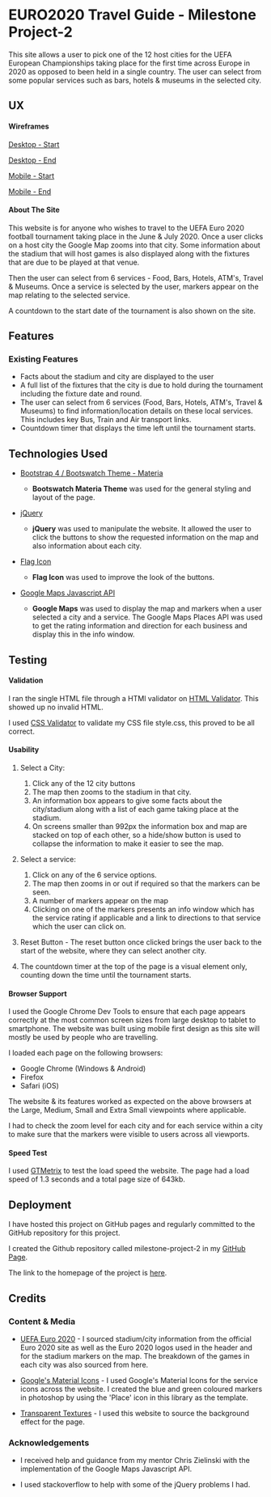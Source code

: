 # EURO2020 Travel Guide - Milestone Project-2
This site allows a user to pick one of the 12 host cities for the UEFA European Championships taking place for the first time across Europe in 2020 as opposed to been held in a single country. The user can select from some popular services such as bars, hotels & museums in the selected city.

## UX

#### Wireframes

[Desktop - Start](assets/images/wireframes/desktop-start.png)

[Desktop - End](assets/images/wireframes/desktop-end.png)

[Mobile - Start](assets/images/wireframes/mobile-start.png)

[Mobile - End](assets/images/wireframes/mobile-end.png)


#### About The Site

This website is for anyone who wishes to travel to the UEFA Euro 2020 football tournament taking place in the June & July 2020. Once a user clicks on a host city the Google Map zooms into that city. Some information about the stadium that will host games is also displayed along with the fixtures that are due to be played at that venue.

Then the user can select from 6 services - Food, Bars, Hotels, ATM's, Travel & Museums. Once a service is selected by the user, markers appear on the map relating to the selected service.

A countdown to the start date of the tournament is also shown on the site.

## Features

### Existing Features
- Facts about the stadium and city are displayed to the user
- A full list of the fixtures that the city is due to hold during the tournament including the fixture date and round.
- The user can select from 6 services (Food, Bars, Hotels, ATM's, Travel & Museums) to find information/location details on these local services. This includes key Bus, Train and Air transport links.
- Countdown timer that displays the time left until the tournament starts.


## Technologies Used

- [Bootstrap 4 / Bootswatch Theme - Materia](https://bootswatch.com/materia/)
    -  **Bootswatch Materia Theme** was used for the general styling and layout of the page.
    
- [jQuery](https://jquery.com)
    -  **jQuery** was used to manipulate the website. It allowed the user to click the buttons to show the requested information on the map and also information about each city.

- [Flag Icon](http://flag-icon-css.lip.is/)
    -  **Flag Icon** was used to improve the look of the buttons.

- [Google Maps Javascript API](https://developers.google.com/maps/documentation/javascript/tutorial)
    -  **Google Maps** was used to display the map and markers when a user selected a city and a service. The Google Maps Places API was used to get the rating information and direction for each business and display this in the info window.

## Testing

#### Validation

I ran the single HTML file through a HTMl validator on [HTML Validator](https://validator.w3.org). This showed up no invalid HTML.

I used [CSS Validator](https://jigsaw.w3.org/css-validator) to validate my CSS file style.css, this proved to be all correct.

#### Usability
1. Select a City:
    1. Click any of the 12 city buttons
    2. The map then zooms to the stadium in that city.
    3. An information box appears to give some facts about the city/stadium along with a list of each game taking place at the stadium.
    4.  On screens smaller than 992px the information box and map are stacked on top of each other, so a hide/show button is used to collapse the information to make it easier to see the map.

2. Select a service:
    1. Click on any of the 6 service options.
    2. The map then zooms in or out if required so that the markers can be seen.
    3. A number of markers appear on the map
    4. Clicking on one of the markers presents an info window which has the service rating if applicable and a link to directions to that service which the user can click on.

3. Reset Button - The reset button once clicked brings the user back to the start of the website, where they can select another city.

4. The countdown timer at the top of the page is a visual element only, counting down the time until the tournament starts.


#### Browser Support
I used the Google Chrome Dev Tools to ensure that each page appears correctly at the most common screen sizes from large desktop to tablet to smartphone. The website was built using mobile first design as this site will mostly be used by people who are travelling.

I loaded each page on the following browsers:
- Google Chrome (Windows & Android)
- Firefox
- Safari (iOS)

The website & its features worked as expected on the above browsers at the Large, Medium, Small and Extra Small viewpoints where applicable.

I had to check the zoom level for each city and for each service within a city to make sure that the markers were visible to users across all viewports.



#### Speed Test
I used [GTMetrix](https://gtmetrix.com) to test the load speed the website. The page had a load speed of 1.3 seconds and a total page size of 643kb.


## Deployment

I have hosted this project on GitHub pages and regularly committed to the GitHub repository for this project.

I created the Github repository called milestone-project-2 in my [GitHub Page](https://github.com/walshyc).

The link to the homepage of the project is [here](https://walshyc.github.io/milestone-project-2/).


## Credits

### Content & Media

- [UEFA Euro 2020](https://www.uefa.com/uefaeuro-2020/) - I sourced stadium/city information from the official Euro 2020 site as well as the Euro 2020 logos used in the header and for the stadium markers on the map. The breakdown of the games in each city was also sourced from here.

- [Google's Material Icons](https://material.io/tools/icons) - I used Google's Material Icons for the service icons across the website. I created the blue and green coloured markers in photoshop by using the 'Place' icon in this library as the template.

- [Transparent Textures](https://www.transparenttextures.com/) - I used this website to source the background effect for the page.

### Acknowledgements

- I received help and guidance from my mentor Chris Zielinski with the implementation of the Google Maps Javascript API.

- I used stackoverflow to help with some of the jQuery problems I had.